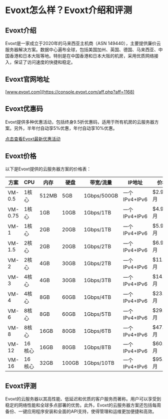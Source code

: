 # Evoxt怎么样？Evoxt介绍和评测

## Evoxt介绍

Evoxt是一家成立于2020年的马来西亚主机商（ASN 149440），主要提供廉价云服务器解决方案。数据中心遍布全球，包括美国加州、英国、德国、马来西亚、中国香港和日本大阪等地。特别是在中国香港和日本大阪的机房，采用优质网络接入，保证了访问速度的快捷和稳定。

## Evoxt官网地址

[www.evoxt.com](https://console.evoxt.com/aff.php?aff=1168)

## Evoxt优惠码

Evoxt提供多种优惠活动，包括终身9.5折优惠码，适用于所有机房的云服务器方案。另外，半年付自动享5%优惠，年付自动享10%优惠。

[点击查看Evoxt最新优惠活动](https://console.evoxt.com/aff.php?aff=1168)


## Evoxt价格

以下是Evoxt提供的云服务器方案的价格表：

| 方案   | CPU   | 内存 | 硬盘 | 带宽/流量        | IP地址          | 价格         |
|-------|-------|------|------|------------------|----------------|--------------|
| VM-0.5 | 1核心 | 512MB | 5GB  | 1Gbps/500GB      | 一个IPv4+IPv6  | $2.99/月     |
| VM-0.75| 1核心 | 1GB   | 10GB | 1Gbps/1TB        | 一个IPv4+IPv6  | $4.99/月     |
| VM-1  | 1核心 | 2GB   | 20GB | 1Gbps/1TB        | 一个IPv4+IPv6  | $5.99/月     |
| VM-1.5 | 2核心 | 2GB   | 20GB | 1Gbps/2TB        | 一个IPv4+IPv6  | $6.95/月     |
| VM-2  | 2核心 | 4GB   | 30GB | 1Gbps/2TB        | 一个IPv4+IPv6  | $11.99/月    |
| VM-3  | 4核心 | 4GB   | 30GB | 1Gbps/3TB        | 一个IPv4+IPv6  | $14.99/月    |
| VM-4  | 4核心 | 8GB   | 60GB | 1Gbps/4TB        | 一个IPv4+IPv6  | $23.99/月    |
| VM-6  | 8核心 | 8GB   | 60GB | 1Gbps/5TB        | 一个IPv4+IPv6  | $29.99/月    |
| VM-8  | 8核心 | 16GB  | 80GB | 1Gbps/6TB        | 一个IPv4+IPv6  | $47.99/月    |
| VM-12 | 16核心| 16GB  | 80GB | 1Gbps/8TB        | 一个IPv4+IPv6  | $60.95/月    |
| VM-16 | 16核心| 32GB  | 100GB| 1Gbps/10TB       | 一个IPv4+IPv6  | $95.99/月    |

## Evoxt评测

Evoxt的云服务器以其高性能、低延迟和优质的客户服务而著称。用户可以享受到稳定的网络性能和全球多点部署的优势。此外，Evoxt的云服务器方案还包括每周备份、一键应用程序安装和全面的API支持，使得管理和运维更加便捷和高效。

